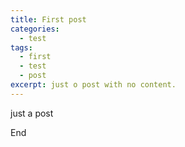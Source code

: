 ```yaml
---
title: First post
categories: 
  - test
tags: 
  - first 
  - test 
  - post
excerpt: just o post with no content.
---
```

just a post

End